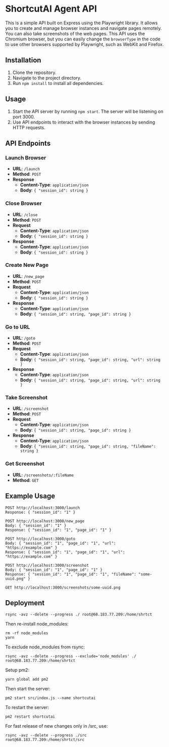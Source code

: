 # ShortcutAI Agent API

This is a simple API built on Express using the Playwright library. It allows you to create and manage browser instances and navigate pages remotely. You can also take screenshots of the web pages. This API uses the Chromium browser, but you can easily change the `browserType` in the code to use other browsers supported by Playwright, such as WebKit and Firefox.

## Installation

1. Clone the repository.
2. Navigate to the project directory.
3. Run `npm install` to install all dependencies.

## Usage

1. Start the API server by running `npm start`. The server will be listening on port 3000.
2. Use API endpoints to interact with the browser instances by sending HTTP requests.

## API Endpoints

### Launch Browser

- **URL**: `/launch`
- **Method**: `POST`
- **Response**
  - **Content-Type**: `application/json`
  - **Body**: `{ "session_id": string }`

### Close Browser

- **URL**: `/close`
- **Method**: `POST`
- **Request**
  - **Content-Type**: `application/json`
  - **Body**: `{ "session_id": string }`
- **Response**
  - **Content-Type**: `application/json`
  - **Body**: `{ "session_id": string }`

### Create New Page

- **URL**: `/new_page`
- **Method**: `POST`
- **Request**
  - **Content-Type**: `application/json`
  - **Body**: `{ "session_id": string }`
- **Response**
  - **Content-Type**: `application/json`
  - **Body**: `{ "session_id": string, "page_id": string }`

### Go to URL

- **URL**: `/goto`
- **Method**: `POST`
- **Request**
  - **Content-Type**: `application/json`
  - **Body**: `{ "session_id": string, "page_id": string, "url": string }`
- **Response**
  - **Content-Type**: `application/json`
  - **Body**: `{ "session_id": string, "page_id": string, "url": string }`

### Take Screenshot

- **URL**: `/screenshot`
- **Method**: `POST`
- **Request**
  - **Content-Type**: `application/json`
  - **Body**: `{ "session_id": string, "page_id": string }`
- **Response**
  - **Content-Type**: `application/json`
  - **Body**: `{ "session_id": string, "page_id": string, "fileName": string }`

### Get Screenshot

- **URL**: `/screenshots/:fileName`
- **Method**: `GET`

## Example Usage

```
POST http://localhost:3000/launch
Response: { "session_id": "1" }

POST http://localhost:3000/new_page
Body: { "session_id": "1" }
Response: { "session_id": "1", "page_id": "1" }

POST http://localhost:3000/goto
Body: { "session_id": "1", "page_id": "1", "url": "https://example.com" }
Response: { "session_id": "1", "page_id": "1", "url": "https://example.com" }

POST http://localhost:3000/screenshot
Body: { "session_id": "1", "page_id": "1" }
Response: { "session_id": "1", "page_id": "1", "fileName": "some-uuid.png" }

GET http://localhost:3000/screenshots/some-uuid.png
```

## Deployment

```
rsync -avz --delete --progress ./ root@68.183.77.209:/home/shrtct
```

Then re-install node_modules:

```
rm -rf node_modules
yarn
```

To exclude node_modules from rsync:

```
rsync -avz --delete --progress --exclude='node_modules' ./ root@68.183.77.209:/home/shrtct
```

Setup pm2:

```
yarn global add pm2
```

Then start the server:

```
pm2 start src/index.js --name shortcutai
```

To restart the server:

```
pm2 restart shortcutai
```

For fast release of new changes only in /src, use:

```
rsync -avz --delete --progress ./src root@68.183.77.209:/home/shrtct/src
```
